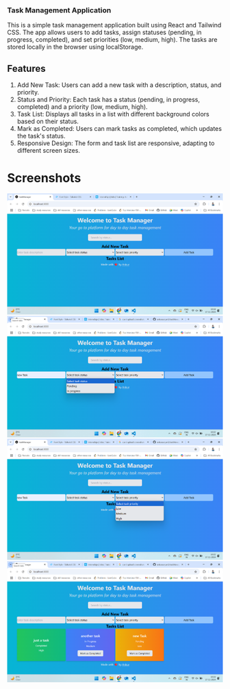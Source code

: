 ### Task Management Application
This is a simple task management application built using React and Tailwind CSS. The app allows users to add tasks, assign statuses (pending, in progress, completed), and set priorities (low, medium, high). The tasks are stored locally in the browser using localStorage.

## Features
1) Add New Task: Users can add a new task with a description, status, and priority.
2) Status and Priority: Each task has a status (pending, in progress, completed) and a priority (low, medium, high).
3) Task List: Displays all tasks in a list with different background colors based on their status.
4) Mark as Completed: Users can mark tasks as completed, which updates the task's status.
5) Responsive Design: The form and task list are responsive, adapting to different screen sizes.

# Screenshots
![alt text](image.png) 
![alt text](image-1.png)
![alt text](image-2.png)
![alt text](image-3.png)